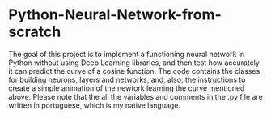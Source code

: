# Python-Neural-Network-from-scratch

The goal of this project is to implement a functioning neural network in Python without using Deep Learning libraries, and then test how accurately it can predict the curve of a cosine function. The code contains the classes for building neurons, layers and networks, and, also, the instructions to create a simple animation of the newtork learning the curve mentioned above. Please note that the all the variables and comments in the .py file are written in portuguese, which is my native language.  
